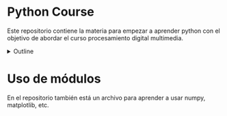 # Python Course

Este repositorio contiene la materia para empezar a aprender python con el objetivo de abordar el curso procesamiento digital multimedia.

<details>
<summary>Outline</summary>

1. Introducción a Python
* ¿Por qué aprender Python? (Aplicaciones populares, comunidad, simplicidad)
* Convención para escribir código
* Formato markdown
* Crear GitHub
  
2. Fundamentos de Python
* Tipos de datos básicos (int, float, str, bool)
* Operadores (aritméticos, de comparación, lógicos)
  
3. Estructuras de Datos
* Listas
* Tuplas
* Diccionarios
* Conjuntos (Sets)
  
4. Control de Flujo
* Sentencias condicionales (if, elif, else)
* Bucles (for, while)
* Comprensiones de listas
  
5. Funciones
* Definición y llamada de funciones
* Tipado Estático
* args y kwargs
* Alcance
* Funciones lambda
  
6. Módulos y Paquetes
* Importación de módulos
* Paquetes Nativos
* Paquetes Externos

7. Introducción a la Programación Orientada a Objetos (POO)
* Clases y Objetos
* Creando una Clase
* Constructor
* Atributos de Clase
* Métodos de Clase 
* Atributos y Métodos Privados
* Métodos Mágicos
* Decorador Property 
* Herencia 

8. Manejo de Excepciones
* Try, except
* Manejo de múltiples excepciones
* Bloques finally y else

 
</details>


# Uso de módulos

En el repositorio también está un archivo para aprender a usar numpy, matplotlib, etc.
